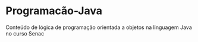 # Programacão-Java
Conteúdo de lógica de programação orientada a objetos na linguagem Java no curso Senac

